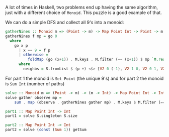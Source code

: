 A lot of times in Haskell, two problems end up having the same algorithm, just
with a different choice of `Monoid`.  This puzzle is a good example of that.

We can do a simple DFS and collect all 9's into a monoid:

```haskell
gatherNines :: Monoid m => (Point -> m) -> Map Point Int -> Point -> m
gatherNines f mp = go 0
  where
    go x p
      | x == 9 = f p
      | otherwise =
          foldMap (go (x+1)) . M.keys . M.filter (== (x+1)) $ mp `M.restrictKeys` neighbs
      where
        neighbs = S.fromList $ (p +) <$> [V2 0 (-1), V2 1 0, V2 0 1, V2 (-1) 0]
```

For part 1 the monoid is `Set Point` (the unique 9's) and for part 2 the monoid
is `Sum Int` (number of paths)

```haskell
solve :: Monoid m => (Point -> m) -> (m -> Int) -> Map Point Int -> Int
solve gather observe mp =
    sum . map (observe . gatherNines gather mp) . M.keys $ M.filter (== 0) mp

part1 :: Map Point Int -> Int
part1 = solve S.singleton S.size

part2 :: Map Point Int -> Int
part2 = solve (const (Sum 1)) getSum
```

